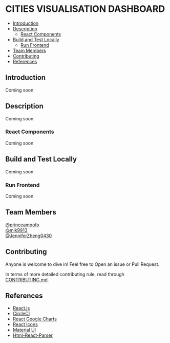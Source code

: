 # CITIES VISUALISATION DASHBOARD

- [Introduction](#introduction)
- [Description](#description)
  - [React Components](#react-components)
- [Build and Test Locally](#build-and-test-locally)
  - [Run Frontend](#run-frontend)
- [Team Members](#team-members)
- [Contributing](#contributing)
- [References](#references)

## Introduction

Coming soon

## Description

Coming soon

### React Components

Coming soon

## Build and Test Locally

Coming soon

### Run Frontend

Coming soon

## Team Members

[@princeampofo](https://github.com/princeampofo)  
[@mjk9913](https://github.com/mjk9913)  
[@JenniferZheng0430](https://github.com/JenniferZheng0430)

## Contributing

Anyone is welcome to dive in! Feel free to Open an issue or Pull Request.

In terms of more detailed contributing rule, read through
[CONTRIBUTING.md](./CONTRIBUTING.md).

## References

- [React.js](https://reactjs.org/)
- [CircleCI](https://circleci.com/)
- [React Google Charts](https://react-google-charts.com/)
- [React Icons](https://react-icons.github.io/react-icons/)
- [Material UI](https://material-ui.com/)
- [Html-React-Parser](https://www.npmjs.com/package/html-react-parser)
